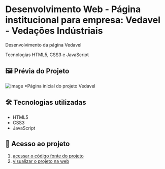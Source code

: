 # Desenvolvimento Web - Página institucional para empresa: Vedavel - Vedações Indústriais

Desenvolvimento da página Vedavel

Tecnologias HTML5, CSS3 e JavaScript

## 🖼 Prévia do Projeto 
![image](https://github.com/user-attachments/assets/a723d932-0e6e-4c40-9b05-be5873b38ddd)
*Página inicial do projeto Vedavel

## 🛠 Tecnologias utilizadas

- HTML5
- CSS3
- JavaScript

## 📁 Acesso ao projeto

1. [acessar o código fonte do projeto](https://github.com/viniciusalmeidaalves/projeto-web-vedavel-vedacoes-industriais)
2. [visualizar o projeto na web](https://projeto-web-vedavel-vedacoes-industriais-u2bo.vercel.app/)

